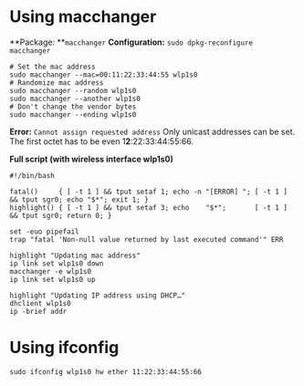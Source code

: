 # Using macchanger 
**Package: **`macchanger`
**Configuration:** `sudo dpkg-reconfigure macchanger`

```
# Set the mac address
sudo macchanger --mac=00:11:22:33:44:55 wlp1s0
# Randomize mac address
sudo macchanger --random wlp1s0
sudo macchanger --another wlp1s0
# Don't change the vendor bytes
sudo macchanger --ending wlp1s0
```

**Error:** `Cannot assign requested address`
Only unicast addresses can be set. The first octet has to be even 1**2**:22:33:44:55:66.

**Full script (with wireless interface wlp1s0)**
```
#!/bin/bash

fatal()     { [ -t 1 ] && tput setaf 1; echo -n "[ERROR] "; [ -t 1 ] && tput sgr0; echo "$*"; exit 1; }
highlight() { [ -t 1 ] && tput setaf 3; echo    "$*";       [ -t 1 ] && tput sgr0; return 0; }

set -euo pipefail
trap "fatal 'Non-null value returned by last executed command'" ERR

highlight "Updating mac address"
ip link set wlp1s0 down
macchanger -e wlp1s0
ip link set wlp1s0 up

highlight "Updating IP address using DHCP…"
dhclient wlp1s0
ip -brief addr
```
# Using ifconfig 
`sudo ifconfig wlp1s0 hw ether 11:22:33:44:55:66`
